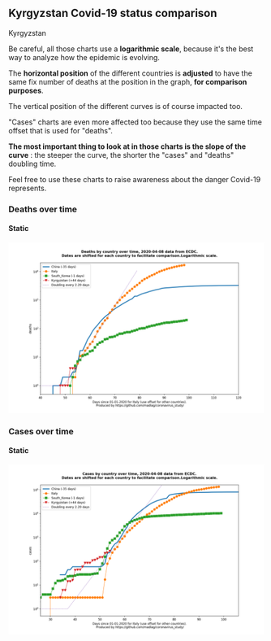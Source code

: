 ## Kyrgyzstan Covid-19 status comparison 

Kyrgyzstan



Be careful, all those charts use a **logarithmic scale**, because it's the best way to analyze how the epidemic is evolving.
 
The **horizontal position** of the different countries is **adjusted** to have the same fix number of deaths at the position in the graph, **for comparison purposes**.

The vertical position of the different curves is of course impacted too.

"Cases" charts are even more affected too because they use the same time offset that is used for "deaths".

**The most important thing to look at in those charts is the slope of the curve** : the steeper the curve, the shorter the "cases" and "deaths" doubling time.

Feel free to use these charts to raise awareness about the danger Covid-19 represents. 


 
### Deaths over time
 
#### Static
![Kyrgyzstan covid-19 deaths static chart](https://raw.githubusercontent.com/madlag/coronavirus_study/master/notebooks/graphs/2020-04-08/countries/Kyrgyzstan/2020-04-08_Kyrgyzstan_deaths.png "Kyrgyzstan covid-19 deaths static chart")   

 
### Cases over time
 
#### Static
![Kyrgyzstan covid-19 cases static chart](https://raw.githubusercontent.com/madlag/coronavirus_study/master/notebooks/graphs/2020-04-08/countries/Kyrgyzstan/2020-04-08_Kyrgyzstan_cases.png "Kyrgyzstan covid-19 cases static chart")   

